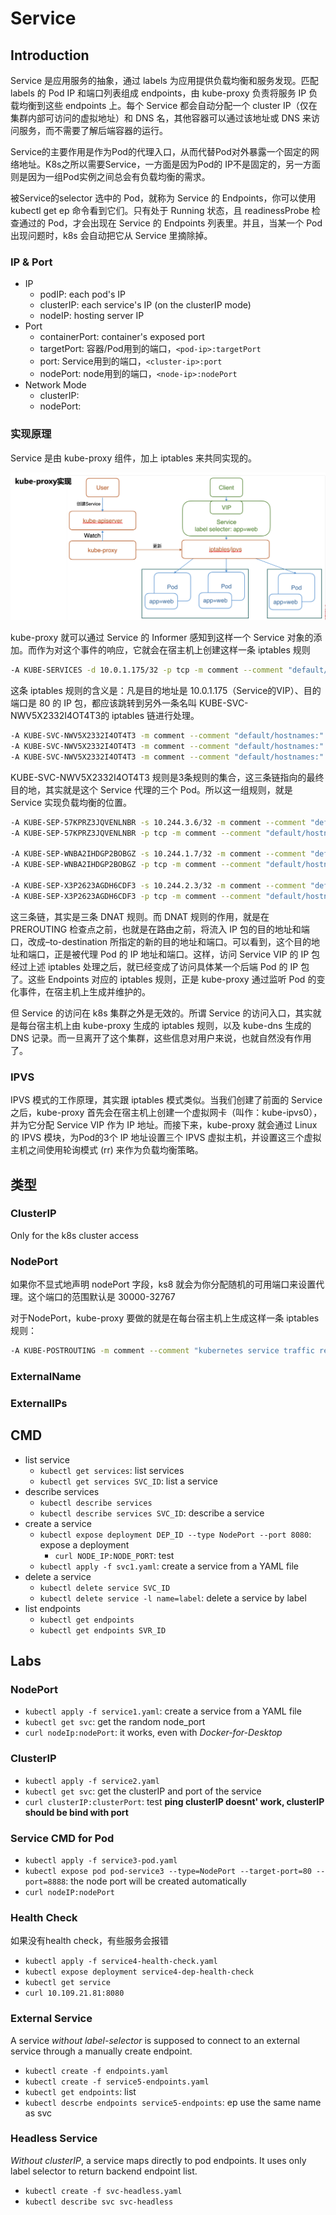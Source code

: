 # Service
## Introduction
Service 是应用服务的抽象，通过 labels 为应用提供负载均衡和服务发现。匹配 labels 的 Pod IP 和端口列表组成 endpoints，由 kube-proxy 负责将服务 IP 负载均衡到这些 endpoints 上。每个 Service 都会自动分配一个 cluster IP（仅在集群内部可访问的虚拟地址）和 DNS 名，其他容器可以通过该地址或 DNS 来访问服务，而不需要了解后端容器的运行。

Service的主要作用是作为Pod的代理入口，从而代替Pod对外暴露一个固定的网络地址。K8s之所以需要Service，一方面是因为Pod的 IP不是固定的，另一方面则是因为一组Pod实例之间总会有负载均衡的需求。

被Service的selector 选中的 Pod，就称为 Service 的 Endpoints，你可以使用 kubectl get ep 命令看到它们。只有处于 Running 状态，且 readinessProbe 检查通过的 Pod，才会出现在 Service 的 Endpoints 列表里。并且，当某一个 Pod 出现问题时，k8s 会自动把它从 Service 里摘除掉。

### IP & Port
- IP
  - podIP: each pod's IP
  - clusterIP: each service's IP (on the clusterIP mode) 
  - nodeIP: hosting server IP
- Port
  - containerPort: container's exposed port
  - targetPort: 容器/Pod用到的端口，`<pod-ip>:targetPort`
  - port: Service用到的端口，`<cluster-ip>:port`
  - nodePort: node用到的端口，`<node-ip>:nodePort`
- Network Mode
  - clusterIP: 
  - nodePort: 

### 实现原理

Service 是由 kube-proxy 组件，加上 iptables 来共同实现的。

![image-20200202205432407](figures/image-20200202205432407.png)

kube-proxy 就可以通过 Service 的 Informer 感知到这样一个 Service 对象的添加。而作为对这个事件的响应，它就会在宿主机上创建这样一条 iptables 规则

```bash
-A KUBE-SERVICES -d 10.0.1.175/32 -p tcp -m comment --comment "default/hostnames: cluster IP" -m tcp --dport 80 -j KUBE-SVC-NWV5X2332I4OT4T3
```

这条 iptables 规则的含义是：凡是目的地址是 10.0.1.175（Service的VIP）、目的端口是 80 的 IP 包，都应该跳转到另外一条名叫 KUBE-SVC-NWV5X2332I4OT4T3的 iptables 链进行处理。

```bash
-A KUBE-SVC-NWV5X2332I4OT4T3 -m comment --comment "default/hostnames:" -m statistic --mode random --probability 0.33332999982 -j KUBE-SEP-WNBA2IHDGP2BOBGZ
-A KUBE-SVC-NWV5X2332I4OT4T3 -m comment --comment "default/hostnames:" -m statistic --mode random --probability 0.50000000000 -j KUBE-SEP-X3P2623AGDH6CDF3
-A KUBE-SVC-NWV5X2332I4OT4T3 -m comment --comment "default/hostnames:" -j KUBE-SEP-57KPRZ3JQVENLNBR
```

KUBE-SVC-NWV5X2332I4OT4T3 规则是3条规则的集合，这三条链指向的最终目的地，其实就是这个 Service 代理的三个 Pod。所以这一组规则，就是 Service 实现负载均衡的位置。

```bash
-A KUBE-SEP-57KPRZ3JQVENLNBR -s 10.244.3.6/32 -m comment --comment "default/hostnames:" -j MARK --set-xmark 0x00004000/0x00004000
-A KUBE-SEP-57KPRZ3JQVENLNBR -p tcp -m comment --comment "default/hostnames:" -m tcp -j DNAT --to-destination 10.244.3.6:9376

-A KUBE-SEP-WNBA2IHDGP2BOBGZ -s 10.244.1.7/32 -m comment --comment "default/hostnames:" -j MARK --set-xmark 0x00004000/0x00004000
-A KUBE-SEP-WNBA2IHDGP2BOBGZ -p tcp -m comment --comment "default/hostnames:" -m tcp -j DNAT --to-destination 10.244.1.7:9376

-A KUBE-SEP-X3P2623AGDH6CDF3 -s 10.244.2.3/32 -m comment --comment "default/hostnames:" -j MARK --set-xmark 0x00004000/0x00004000
-A KUBE-SEP-X3P2623AGDH6CDF3 -p tcp -m comment --comment "default/hostnames:" -m tcp -j DNAT --to-destination 10.244.2.3:9376
```

这三条链，其实是三条 DNAT 规则。而 DNAT 规则的作用，就是在 PREROUTING 检查点之前，也就是在路由之前，将流入 IP 包的目的地址和端口，改成–to-destination 所指定的新的目的地址和端口。可以看到，这个目的地址和端口，正是被代理 Pod 的 IP 地址和端口。这样，访问 Service VIP 的 IP 包经过上述 iptables 处理之后，就已经变成了访问具体某一个后端 Pod 的 IP 包了。这些 Endpoints 对应的 iptables 规则，正是 kube-proxy 通过监听 Pod 的变化事件，在宿主机上生成并维护的。

但 Service 的访问在 k8s 集群之外是无效的。所谓 Service 的访问入口，其实就是每台宿主机上由 kube-proxy 生成的 iptables 规则，以及 kube-dns 生成的 DNS 记录。而一旦离开了这个集群，这些信息对用户来说，也就自然没有作用了。


### IPVS

IPVS 模式的工作原理，其实跟 iptables 模式类似。当我们创建了前面的 Service 之后，kube-proxy 首先会在宿主机上创建一个虚拟网卡（叫作：kube-ipvs0），并为它分配 Service VIP 作为 IP 地址。而接下来，kube-proxy 就会通过 Linux 的 IPVS 模块，为Pod的3个 IP 地址设置三个 IPVS 虚拟主机，并设置这三个虚拟主机之间使用轮询模式 (rr) 来作为负载均衡策略。


## 类型

### ClusterIP
Only for the k8s cluster access

### NodePort

如果你不显式地声明 nodePort 字段，ks8 就会为你分配随机的可用端口来设置代理。这个端口的范围默认是 30000-32767

对于NodePort，kube-proxy 要做的就是在每台宿主机上生成这样一条 iptables 规则：

```bash
-A KUBE-POSTROUTING -m comment --comment "kubernetes service traffic requiring SNAT" -m mark --mark 0x4000/0x4000 -j MASQUERADE
```

### ExternalName

### ExternalIPs


## CMD
- list service
  - `kubectl get services`: list services
  - `kubectl get services SVC_ID`: list a service
- describe services
  - `kubectl describe services`
  - `kubectl describe services SVC_ID`: describe a service
- create a service
  - `kubectl expose deployment DEP_ID --type NodePort --port 8080`: expose a deployment
    - `curl NODE_IP:NODE_PORT`: test
  - `kubectl apply -f svc1.yaml`: create a service from a YAML file
- delete a service
  - `kubectl delete service SVC_ID`
  - `kubectl delete service -l name=label`: delete a service by label
- list endpoints
  - `kubectl get endpoints`
  - `kubectl get endpoints SVR_ID`


## Labs
### NodePort
- `kubectl apply -f service1.yaml`: create a service from a YAML file
- `kubectl get svc`: get the random node_port
- `curl nodeIp:nodePort`: it works, even with *Docker-for-Desktop*

### ClusterIP
- `kubectl apply -f service2.yaml`
- `kubectl get svc`: get the clusterIP and port of the service
- `curl clusterIP:clusterPort`: test **ping clusterIP doesnt' work, clusterIP should be bind with port**

### Service CMD for Pod
- `kubectl apply -f service3-pod.yaml`
- `kubectl expose pod pod-service3 --type=NodePort --target-port=80 --port=8888`: the node port will be created automatically
- `curl nodeIP:nodePort`

### Health Check
如果没有health check，有些服务会报错
- `kubectl apply -f service4-health-check.yaml`
- `kubectl expose deployment service4-dep-health-check`
- `kubectl get service`
- `curl 10.109.21.81:8080`

### External Service
A service *without label-selector* is supposed to connect to an external service through a manually create endpoint. 
- `kubectl create -f endpoints.yaml`
- `kubectl create -f service5-endpoints.yaml`
- `kubectl get endpoints`: list
- `kubectl descrbe endpoints service5-endpoints`: ep use the same name as svc

### Headless Service
*Without clusterIP*, a service maps directly to pod endpoints.
It uses only label selector to return backend endpoint list.  
- `kubectl create -f svc-headless.yaml`
- `kubectl describe svc svc-headless`
